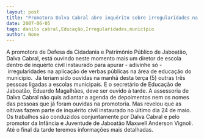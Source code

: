 ```yaml
---
layout: post
title: "Promotora Dalva Cabral abre inquérito sobre irregularidades na área de educação do município"
date: 2007-06-05
tags: danilo cabral,Educação,Irregularidades,município
author: None
---
```

A promotora de Defesa da Cidadania e Patrim&ocirc;nio P&uacute;blico de Jaboat&atilde;o, Dalva Cabral, est&aacute; ouvindo neste momento mais um diretor de escola dentro de inqu&eacute;rto civil instaurado para apurar -&nbsp;adivinhe s&oacute; -&nbsp;irregularidades na aplica&ccedil;&atilde;o de verbas p&uacute;blicas na &aacute;rea de educa&ccedil;&atilde;o do munic&iacute;pio.&nbsp;
J&aacute; teriam sido ouvidas na manh&atilde; desta ter&ccedil;a (5) outras tr&ecirc;s pessoas ligadas a escolas municipais. E o secret&aacute;rio de Educa&ccedil;&atilde;o de Jaboat&atilde;o, Eduardo&nbsp;Magalh&atilde;es, deve ser ouvido &agrave; tarde.
A assessoria de Dalva Cabral n&atilde;o quis adiantar a agenda de depoimentos nem os nomes das pessoas que j&aacute; foram ouvidas&nbsp;na promotoria. Mas revelou que as oitivas fazem parte de inqu&eacute;rito civil instaurado no &uacute;ltimo dia 24 de maio. Os trabalhos s&atilde;o conduzidos conjuntamente por Dalva Cabral e pelo promotor da Inf&acirc;ncia e Juventude de Jaboat&atilde;o Maxwell Anderson Vignoli.
At&eacute; o final da tarde teremos informa&ccedil;&otilde;es mais detalhadas. 